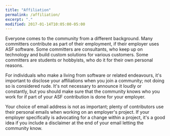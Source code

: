 ```yaml
---
title: "Affiliation"
permalink: /affiliation/
excerpt: "."
modified: 2017-01-14T10:05:00-05:00
---
```


Everyone comes to the community from a different background. Many committers contribute as part of their employment, if their employer uses ASF software. Some committers are consultants, who keep up on technology and build custom solutions for various customers. Some committers are students or hobbyists, who do it for their own personal reasons.

For individuals who make a living from software or related endeavours, it's important to disclose your affiliations when you join a community; not doing so is considered rude. It's not necessary to announce it loudly or constantly, but you should make sure that the community knows who you work for if part of your ASF contribution is done for your employer.

Your choice of email address is not as important; plenty of contributors use their personal emails when working on an employer's project. If your employer specifically is advocating for a change within a project, it's a good idea if you include a disclaimer at the end of your email letting the community know.

